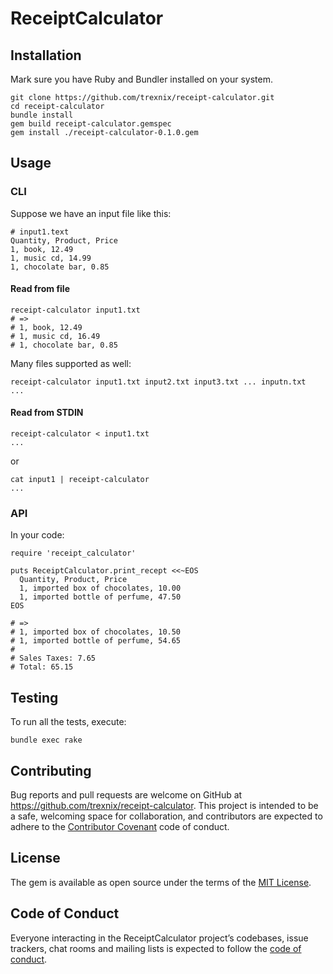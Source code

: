 # ReceiptCalculator

## Installation

Mark sure you have Ruby and Bundler installed on your system.

```
git clone https://github.com/trexnix/receipt-calculator.git
cd receipt-calculator
bundle install
gem build receipt-calculator.gemspec
gem install ./receipt-calculator-0.1.0.gem
```

## Usage

### CLI

Suppose we have an input file like this:

```
# input1.text
Quantity, Product, Price
1, book, 12.49
1, music cd, 14.99
1, chocolate bar, 0.85
```

#### Read from file
```
receipt-calculator input1.txt
# =>
# 1, book, 12.49
# 1, music cd, 16.49
# 1, chocolate bar, 0.85
```

Many files supported as well:
```
receipt-calculator input1.txt input2.txt input3.txt ... inputn.txt
...
```

#### Read from STDIN
```
receipt-calculator < input1.txt
...
```

or

```
cat input1 | receipt-calculator
...
```

### API

In your code:
```
require 'receipt_calculator'

puts ReceiptCalculator.print_recept <<~EOS
  Quantity, Product, Price
  1, imported box of chocolates, 10.00
  1, imported bottle of perfume, 47.50
EOS

# =>
# 1, imported box of chocolates, 10.50
# 1, imported bottle of perfume, 54.65
#
# Sales Taxes: 7.65
# Total: 65.15
```

## Testing

To run all the tests, execute:

```
bundle exec rake
```

## Contributing

Bug reports and pull requests are welcome on GitHub at https://github.com/trexnix/receipt-calculator. This project is intended to be a safe, welcoming space for collaboration, and contributors are expected to adhere to the [Contributor Covenant](http://contributor-covenant.org) code of conduct.

## License

The gem is available as open source under the terms of the [MIT License](https://opensource.org/licenses/MIT).

## Code of Conduct

Everyone interacting in the ReceiptCalculator project’s codebases, issue trackers, chat rooms and mailing lists is expected to follow the [code of conduct](https://github.com/[USERNAME]/receipt_calculator/blob/master/CODE_OF_CONDUCT.md).

